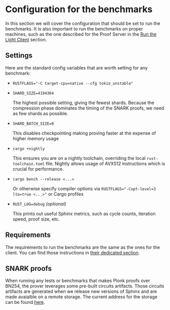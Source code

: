 # Configuration for the benchmarks

In this section we will cover the configuration that should be set to run the benchmarks. It is also
important to run the benchmarks on proper machines, such as the one described for the Proof Server in
the [Run the Light Client](../run/overview.md) section.

## Settings

Here are the standard config variables that are worth setting for any benchmark:

- `RUSTFLAGS="-C target-cpu=native --cfg tokio_unstable"`
- `SHARD_SIZE=4194304`

  The highest possible setting, giving the fewest shards. Because the compression phase dominates the timing of the
  SNARK proofs, we need as few shards as possible.

- `SHARD_BATCH_SIZE=0`

  This disables checkpointing making proving faster at the expense of higher memory usage

- `cargo +nightly`

  This ensures you are on a nightly toolchain, overriding the local `rust-toolchain.toml` file. Nightly allows usage
  of AVX512 instructions which is crucial for performance.

- `cargo bench --release <...>`

  Or otherwise specify compiler options via `RUSTFLAGS="-Copt-level=3 lto=true <...>"` or Cargo profiles

- `RUST_LOG=debug` _(optional)_

  This prints out useful Sphinx metrics, such as cycle counts, iteration speed, proof size, etc.

## Requirements

The requirements to run the benchmarks are the same as the ones for the client. You can find those instructions
in [their dedicated section](../run/configuration.md).

## SNARK proofs

When running any tests or benchmarks that makes Plonk proofs over BN254, the prover leverages some pre-built circuits
artifacts. Those circuits artifacts are generated when we release new versions of Sphinx and are made avaialble on a
remote storage. The current address for the storage can be
found [here](https://github.com/lurk-lab/sphinx/blob/dev/prover/src/install.rs).